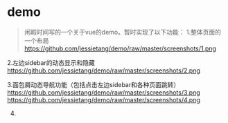 # demo

> 闲暇时间写的一个关于vue的demo。暂时实现了以下功能：
1.整体页面的一个布局<br/>
https://github.com/jessietang/demo/raw/master/screenshots/1.png <br/>

2.左边sidebar的动态显示和隐藏<br/>
https://github.com/jessietang/demo/raw/master/screenshots/2.png <br/>

3.面包屑动态导航功能（包括点击左边sidebar和各种页面跳转）<br/>
https://github.com/jessietang/demo/raw/master/screenshots/3.png <br/>
https://github.com/jessietang/demo/raw/master/screenshots/4.png <br/>

4.

